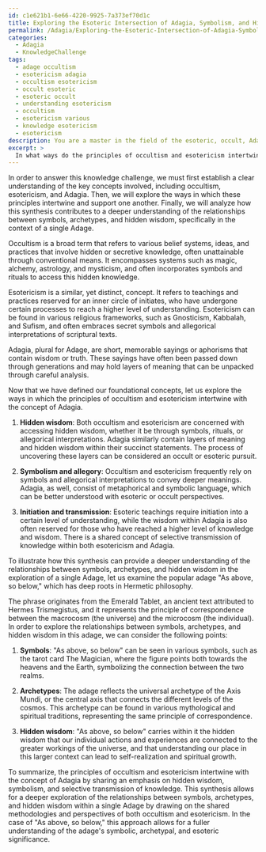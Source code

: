 ```yaml
---
id: c1e621b1-6e66-4220-9925-7a373ef70d1c
title: Exploring the Esoteric Intersection of Adagia, Symbolism, and Hidden Wisdom
permalink: /Adagia/Exploring-the-Esoteric-Intersection-of-Adagia-Symbolism-and-Hidden-Wisdom/
categories:
  - Adagia
  - KnowledgeChallenge
tags:
  - adage occultism
  - esotericism adagia
  - occultism esotericism
  - occult esoteric
  - esoteric occult
  - understanding esotericism
  - occultism
  - esotericism various
  - knowledge esotericism
  - esotericism
description: You are a master in the field of the esoteric, occult, Adagia and Education. You are a writer of tests, challenges, books and deep knowledge on Adagia for initiates and students to gain deep insights and understanding from. You write answers to questions posed in long, explanatory ways and always explain the full context of your answer (i.e., related concepts, formulas, examples, or history), as well as the step-by-step thinking process you take to answer the challenges. Be rigorous and thorough, and summarize the key themes, ideas, and conclusions at the end.
excerpt: > 
  In what ways do the principles of occultism and esotericism intertwine with the concept of Adagia, and how can this synthesis provide a deeper understanding of the relationships between symbols, archetypes, and hidden wisdom in the exploration of a single Adage?
---
```

In order to answer this knowledge challenge, we must first establish a clear understanding of the key concepts involved, including occultism, esotericism, and Adagia. Then, we will explore the ways in which these principles intertwine and support one another. Finally, we will analyze how this synthesis contributes to a deeper understanding of the relationships between symbols, archetypes, and hidden wisdom, specifically in the context of a single Adage.

Occultism is a broad term that refers to various belief systems, ideas, and practices that involve hidden or secretive knowledge, often unattainable through conventional means. It encompasses systems such as magic, alchemy, astrology, and mysticism, and often incorporates symbols and rituals to access this hidden knowledge.

Esotericism is a similar, yet distinct, concept. It refers to teachings and practices reserved for an inner circle of initiates, who have undergone certain processes to reach a higher level of understanding. Esotericism can be found in various religious frameworks, such as Gnosticism, Kabbalah, and Sufism, and often embraces secret symbols and allegorical interpretations of scriptural texts.

Adagia, plural for Adage, are short, memorable sayings or aphorisms that contain wisdom or truth. These sayings have often been passed down through generations and may hold layers of meaning that can be unpacked through careful analysis.

Now that we have defined our foundational concepts, let us explore the ways in which the principles of occultism and esotericism intertwine with the concept of Adagia.

1. **Hidden wisdom**: Both occultism and esotericism are concerned with accessing hidden wisdom, whether it be through symbols, rituals, or allegorical interpretations. Adagia similarly contain layers of meaning and hidden wisdom within their succinct statements. The process of uncovering these layers can be considered an occult or esoteric pursuit.

2. **Symbolism and allegory**: Occultism and esotericism frequently rely on symbols and allegorical interpretations to convey deeper meanings. Adagia, as well, consist of metaphorical and symbolic language, which can be better understood with esoteric or occult perspectives.

3. **Initiation and transmission**: Esoteric teachings require initiation into a certain level of understanding, while the wisdom within Adagia is also often reserved for those who have reached a higher level of knowledge and wisdom. There is a shared concept of selective transmission of knowledge within both esotericism and Adagia.

To illustrate how this synthesis can provide a deeper understanding of the relationships between symbols, archetypes, and hidden wisdom in the exploration of a single Adage, let us examine the popular adage "As above, so below," which has deep roots in Hermetic philosophy.

The phrase originates from the Emerald Tablet, an ancient text attributed to Hermes Trismegistus, and it represents the principle of correspondence between the macrocosm (the universe) and the microcosm (the individual). In order to explore the relationships between symbols, archetypes, and hidden wisdom in this adage, we can consider the following points:

1. **Symbols**: "As above, so below" can be seen in various symbols, such as the tarot card The Magician, where the figure points both towards the heavens and the Earth, symbolizing the connection between the two realms.

2. **Archetypes**: The adage reflects the universal archetype of the Axis Mundi, or the central axis that connects the different levels of the cosmos. This archetype can be found in various mythological and spiritual traditions, representing the same principle of correspondence.

3. **Hidden wisdom**: "As above, so below" carries within it the hidden wisdom that our individual actions and experiences are connected to the greater workings of the universe, and that understanding our place in this larger context can lead to self-realization and spiritual growth.

To summarize, the principles of occultism and esotericism intertwine with the concept of Adagia by sharing an emphasis on hidden wisdom, symbolism, and selective transmission of knowledge. This synthesis allows for a deeper exploration of the relationships between symbols, archetypes, and hidden wisdom within a single Adage by drawing on the shared methodologies and perspectives of both occultism and esotericism. In the case of "As above, so below," this approach allows for a fuller understanding of the adage's symbolic, archetypal, and esoteric significance.
